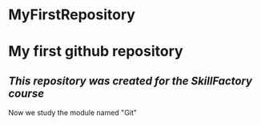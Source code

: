 # MyFirstRepository
# My first github repository 
## *This repository was created for the SkillFactory course*
Now we study the module named "Git"
